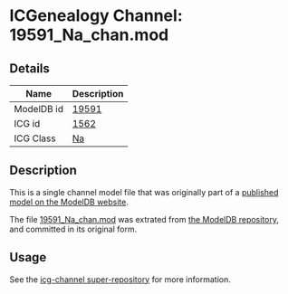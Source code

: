 # ICGenealogy Channel: 19591\_Na\_chan.mod

## Details

Name | Description
---- | -----------
ModelDB id | [19591](http://senselab.med.yale.edu/ModelDB/ShowModel.cshtml?model=19591)
ICG id | [1562](http://icg.neurotheory.ox.ac.uk/channels/2/1562)
ICG Class | [Na](http://icg.neurotheory.ox.ac.uk/channels/2)

## Description

This is a single channel model file that was originally part of a [published model on the ModelDB website](http://senselab.med.yale.edu/mModelDB/ShowModel.cshtml?model=19591).

The file [19591\_Na\_chan.mod](19591_Na_chan.mod) was extrated from [the ModelDB repository](http://senselab.med.yale.edu/ModelDB/ShowModel.cshtml?model=19591), and committed in its original form.

## Usage

See the [icg-channel super-repository](https://github.com/icgenealogy/icg-channels) for more information.